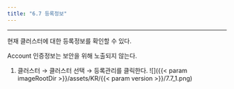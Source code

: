 ```yaml
---
title: "6.7 등록정보"
---
```


---
현재 클러스터에 대한 등록정보를 확인할 수 있다.

Account 인증정보는 보안을 위해 노출되지 않는다.

1. 클러스터 → 클러스터 선택 → 등록관리를 클릭한다.
![]({{< param imageRootDir >}}/assets/KR/{{< param version >}}/7.7_1.png)
